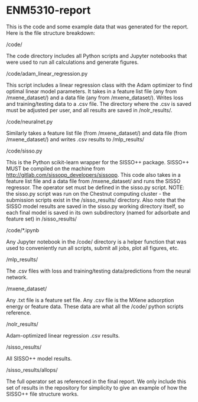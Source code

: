 # ENM5310-report

This is the code and some example data that was generated for the report. Here is the file structure breakdown:

/code/

The code directory includes all Python scripts and Jupyter notebooks that were used to run all calculations and generate figures.

/code/adam_linear_regression.py

This script includes a linear regression class with the Adam optimizer to find optimal linear model parameters. It takes in a feature list file (any from /mxene_dataset/) and a data file (any from /mxene_dataset/). Writes loss and training/testing data to a .csv file. The directory where the .csv is saved must be adjusted per user, and all results are saved in /nolr_results/.

/code/neuralnet.py

Similarly takes a feature list file (from /mxene_dataset/) and data file (from /mxene_dataset/) and writes .csv results to /mlp_results/

/code/sisso.py

This is the Python scikit-learn wrapper for the SISSO++ package. SISSO++ MUST be compiled on the machine from http://gitlab.com/sissopp_developers/sissopp. This code also takes in a feature list file and a data file from /mxene_dataset/ and runs the SISSO regressor. The operator set must be defined in the sisso.py script. NOTE: the sisso.py script was run on the Chestnut computing cluster - the submission scripts exist in the /sisso_results/ directory. Also note that the SISSO model results are saved in the sisso.py working directory itself, so each final model is saved in its own subdirectory (named for adsorbate and feature set) in /sisso_results/

/code/*.ipynb

Any Jupyter notebook in the /code/ directory is a helper function that was used to conveniently run all scripts, submit all jobs, plot all figures, etc.

/mlp_results/

The .csv files with loss and training/testing data/predictions from the neural network.

/mxene_dataset/

Any .txt file is a feature set file. Any .csv file is the MXene adsorption energy or feature data. These data are what all the /code/ python scripts reference.

/nolr_results/

Adam-optimized linear regression .csv results.

/sisso_results/

All SISSO++ model results.

/sisso_results/allops/

The full operator set as referenced in the final report. We only include this set of results in the repository for simplicity to give an example of how the SISSO++ file structure works.
